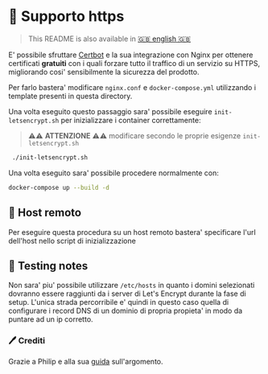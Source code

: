 # 🔐 Supporto https

> This README is also available in [🇬🇧 english 🇬🇧](./README.md)

E' possibile sfruttare [Certbot](https://certbot.eff.org/) e la sua integrazione con Nginx per ottenere certificati **gratuiti** con i quali forzare tutto il traffico di un servizio su HTTPS, migliorando cosi' sensibilmente la sicurezza del prodotto.

Per farlo bastera' modificare `nginx.conf` e `docker-compose.yml` utilizzando i template presenti in questa directory.

Una volta eseguito questo passaggio sara' possibile eseguire `init-letsencrypt.sh` per inizializzare i container correttamente:

> ⚠️⚠️ **ATTENZIONE** ⚠️⚠️ modificare secondo le proprie esigenze `init-letsencrypt.sh`

```bash
 ./init-letsencrypt.sh
```

Una volta eseguito sara' possibile procedere normalmente con:

```bash
docker-compose up --build -d
```

## 🌙 Host remoto

Per eseguire questa procedura su un host remoto bastera' specificare l'url dell'host nello script di inizializzazione

## 🔨 Testing notes

Non sara' piu' possibile utilizzare `/etc/hosts` in quanto i domini selezionati dovranno essere raggiunti da i server di Let's Encrypt durante la fase di setup.
L'unica strada percorribile e' quindi in questo caso quella di configurare i record DNS di un dominio di propria propieta' in modo da puntare ad un ip corretto.

### 🖊️ Crediti

Grazie a Philip e alla sua [guida](https://pentacent.medium.com/nginx-and-lets-encrypt-with-docker-in-less-than-5-minutes-b4b8a60d3a71) sull'argomento.
